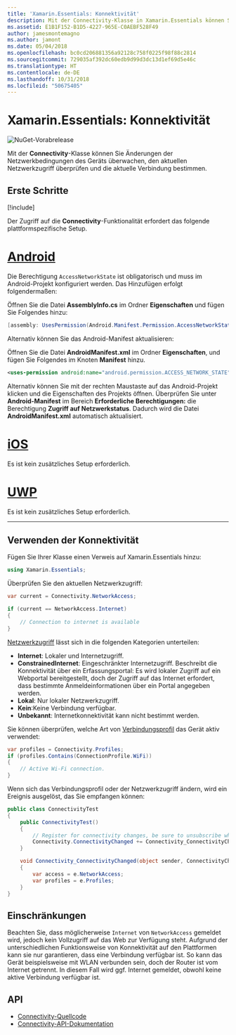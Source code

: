 ```yaml
---
title: 'Xamarin.Essentials: Konnektivität'
description: Mit der Connectivity-Klasse in Xamarin.Essentials können Sie Änderungen der Netzwerkbedingungen des Geräts überwachen, den aktuellen Netzwerkzugriff überprüfen und die aktuelle Verbindung bestimmen.
ms.assetid: E1B1F152-B1D5-4227-965E-C0AEBF528F49
author: jamesmontemagno
ms.author: jamont
ms.date: 05/04/2018
ms.openlocfilehash: bc0cd206881356a92128c758f0225f98f88c2814
ms.sourcegitcommit: 729035af392dc60edb9d99d3dc13d1ef69d5e46c
ms.translationtype: HT
ms.contentlocale: de-DE
ms.lasthandoff: 10/31/2018
ms.locfileid: "50675405"
---
```

# <a name="xamarinessentials-connectivity"></a>Xamarin.Essentials: Konnektivität

![NuGet-Vorabrelease](~/media/shared/pre-release.png)

Mit der **Connectivity**-Klasse können Sie Änderungen der Netzwerkbedingungen des Geräts überwachen, den aktuellen Netzwerkzugriff überprüfen und die aktuelle Verbindung bestimmen.

## <a name="get-started"></a>Erste Schritte

[!include[](~/essentials/includes/get-started.md)]

Der Zugriff auf die **Connectivity**-Funktionalität erfordert das folgende plattformspezifische Setup.

# <a name="androidtabandroid"></a>[Android](#tab/android)

Die Berechtigung `AccessNetworkState` ist obligatorisch und muss im Android-Projekt konfiguriert werden. Das Hinzufügen erfolgt folgendermaßen:

Öffnen Sie die Datei **AssemblyInfo.cs** im Ordner **Eigenschaften** und fügen Sie Folgendes hinzu:

```csharp
[assembly: UsesPermission(Android.Manifest.Permission.AccessNetworkState)]
```

Alternativ können Sie das Android-Manifest aktualisieren:

Öffnen Sie die Datei **AndroidManifest.xml** im Ordner **Eigenschaften**, und fügen Sie Folgendes im Knoten **Manifest** hinzu.

```xml
<uses-permission android:name="android.permission.ACCESS_NETWORK_STATE" />
```

Alternativ können Sie mit der rechten Maustaste auf das Android-Projekt klicken und die Eigenschaften des Projekts öffnen. Überprüfen Sie unter **Android-Manifest** im Bereich **Erforderliche Berechtigungen:** die Berechtigung **Zugriff auf Netzwerkstatus**. Dadurch wird die Datei **AndroidManifest.xml** automatisch aktualisiert.

# <a name="iostabios"></a>[iOS](#tab/ios)

Es ist kein zusätzliches Setup erforderlich.

# <a name="uwptabuwp"></a>[UWP](#tab/uwp)

Es ist kein zusätzliches Setup erforderlich.

-----

## <a name="using-connectivity"></a>Verwenden der Konnektivität

Fügen Sie Ihrer Klasse einen Verweis auf Xamarin.Essentials hinzu:

```csharp
using Xamarin.Essentials;
```

Überprüfen Sie den aktuellen Netzwerkzugriff:

```csharp
var current = Connectivity.NetworkAccess;

if (current == NetworkAccess.Internet)
{
    // Connection to internet is available
}
```

[Netzwerkzugriff](xref:Xamarin.Essentials.NetworkAccess) lässt sich in die folgenden Kategorien unterteilen:

* **Internet**: Lokaler und Internetzugriff.
* **ConstrainedInternet**: Eingeschränkter Internetzugriff. Beschreibt die Konnektivität über ein Erfassungsportal: Es wird lokaler Zugriff auf ein Webportal bereitgestellt, doch der Zugriff auf das Internet erfordert, dass bestimmte Anmeldeinformationen über ein Portal angegeben werden.
* **Lokal**: Nur lokaler Netzwerkzugriff.
* **Kein**:Keine Verbindung verfügbar.
* **Unbekannt**: Internetkonnektivität kann nicht bestimmt werden.

Sie können überprüfen, welche Art von [Verbindungsprofil](xref:Xamarin.Essentials.ConnectionProfile) das Gerät aktiv verwendet:

```csharp
var profiles = Connectivity.Profiles;
if (profiles.Contains(ConnectionProfile.WiFi))
{
    // Active Wi-Fi connection.
}
```

Wenn sich das Verbindungsprofil oder der Netzwerkzugriff ändern, wird ein Ereignis ausgelöst, das Sie empfangen können:

```csharp
public class ConnectivityTest
{
    public ConnectivityTest()
    {
        // Register for connectivity changes, be sure to unsubscribe when finished
        Connectivity.ConnectivityChanged += Connectivity_ConnectivityChanged;
    }

    void Connectivity_ConnectivityChanged(object sender, ConnectivityChangedEventArgs  e)
    {
        var access = e.NetworkAccess;
        var profiles = e.Profiles;
    }
}
```

## <a name="limitations"></a>Einschränkungen

Beachten Sie, dass möglicherweise `Internet` von `NetworkAccess` gemeldet wird, jedoch kein Vollzugriff auf das Web zur Verfügung steht. Aufgrund der unterschiedlichen Funktionsweise von Konnektivität auf den Plattformen kann sie nur garantieren, dass eine Verbindung verfügbar ist. So kann das Gerät beispielsweise mit WLAN verbunden sein, doch der Router ist vom Internet getrennt. In diesem Fall wird ggf. Internet gemeldet, obwohl keine aktive Verbindung verfügbar ist.

## <a name="api"></a>API

* [Connectivity-Quellcode](https://github.com/xamarin/Essentials/tree/master/Xamarin.Essentials/Connectivity)
* [Connectivity-API-Dokumentation](xref:Xamarin.Essentials.Connectivity)
